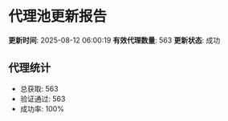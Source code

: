 # 代理池更新报告

**更新时间**: 2025-08-12 06:00:19
**有效代理数量**: 563
**更新状态**:  成功

## 代理统计
- 总获取: 563
- 验证通过: 563
- 成功率: 100%
